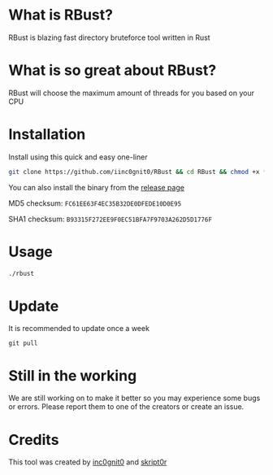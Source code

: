 # What is RBust?

RBust is blazing fast directory bruteforce tool written in Rust

# What is so great about RBust?

RBust will choose the maximum amount of threads for you based on your CPU

# Installation

Install using this quick and easy one-liner

```bash
git clone https://github.com/iinc0gnit0/RBust && cd RBust && chmod +x * && ./install.sh
```

You can also install the binary from the [release page](https://github.com/iinc0gnit0/RBust/releases)

MD5 checksum: `FC61EE63F4EC35B32DE0DFEDE10D0E95`

SHA1 checksum: `B93315F272EE9F0EC51BFA7F9703A262D5D1776F`

# Usage

```bash
./rbust
```

# Update

It is recommended to update once a week

`git pull`

# Still in the working

We are still working on to make it better so you may experience some bugs or errors. Please report them to one of the creators or create an issue.

# Credits

This tool was created by [inc0gnit0](https://github.com/iinc0gni0t) and [skript0r](https://github.com/green0ctagon)
